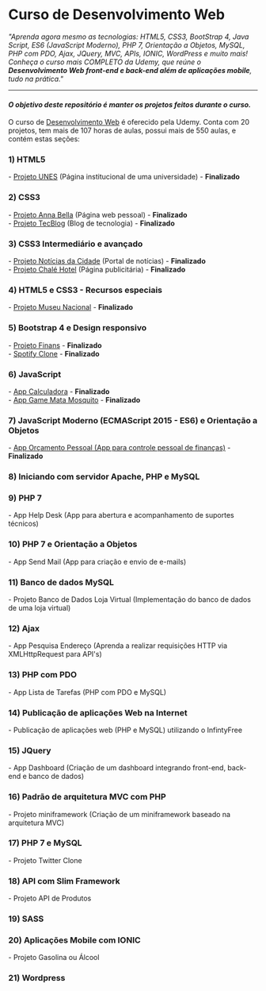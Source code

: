 ﻿# Curso de Desenvolvimento Web
<p align="left">
<em>"Aprenda agora mesmo as tecnologias: HTML5, CSS3, BootStrap 4, Java Script, ES6 (JavaScript Moderno), PHP 7, Orientação a Objetos, MySQL, PHP com PDO, Ajax, JQuery, MVC, APIs, IONIC, WordPress e muito mais!</em><br>
<em>Conheça o curso mais COMPLETO da Udemy, que reúne o <strong>Desenvolvimento Web front-end e back-end além de aplicações mobile</strong>, tudo na prática."</em>
</p>
<hr>
<h4><em>O objetivo deste repositório é manter os projetos feitos durante o curso.</em></h4>
O curso de <a href="https://www.udemy.com/web-completo/">Desenvolvimento Web</a> é oferecido pela Udemy. Conta com 20 projetos, tem mais de 107 horas de aulas, possui mais de 550 aulas, e contém estas seções:

<h3>1) HTML5</h3>
- <a href="https://ricardo-fo.github.io/projetos/UNES/">Projeto UNES</a> (Página institucional de uma universidade) - <strong>Finalizado</strong>

<h3>2) CSS3</h3>
- <a href="https://ricardo-fo.github.io/projetos/AnnaBella/">Projeto Anna Bella</a> (Página web pessoal) - <strong>Finalizado</strong><br>
- <a href="https://ricardo-fo.github.io/projetos/TecBlog/">Projeto TecBlog</a> (Blog de tecnologia) - <strong>Finalizado</strong>

<h3>3) CSS3 Intermediário e avançado</h3>
- <a href="https://ricardo-fo.github.io/projetos/Site-Noticias/">Projeto Notícias da Cidade</a> (Portal de notícias) -  <strong>Finalizado</strong><br>
- <a href="https://ricardo-fo.github.io/projetos/Chale-Hotel/">Projeto Chalé Hotel</a> (Página publicitária) - <strong>Finalizado</strong>

<h3>4) HTML5 e CSS3 - Recursos especiais</h3>
- <a href="https://ricardo-fo.github.io/projetos/Museu-Nacional/">Projeto Museu Nacional</a> - <strong>Finalizado</strong>

<h3>5) Bootstrap 4 e Design responsivo</h3>
- <a href="https://ricardo-fo.github.io/projetos/Finans/">Projeto Finans</a> - <strong>Finalizado</strong><br>
- <a href="https://ricardo-fo.github.io/projetos/Spotify/">Spotify Clone</a> - <strong>Finalizado</strong>

<h3>6) JavaScript</h3>
- <a href="https://ricardo-fo.github.io/projetos/Calculadora/">App Calculadora</a> - <strong>Finalizado</strong><br>
- <a href="https://ricardo-fo.github.io/projetos/Jogo-mata-mosquito/index.html">App Game Mata Mosquito</a> - <strong>Finalizado</strong>

<h3>7) JavaScript Moderno (ECMAScript 2015 - ES6) e Orientação a Objetos</h3>
- <a href="https://ricardo-fo.github.io/projetos/Orcamento-pessoal/index.html">App Orçamento Pessoal (App para controle pessoal de finanças)</a> - <strong>Finalizado</strong><br>

<h3>8) Iniciando com servidor Apache, PHP e MySQL</h3>

<h3>9) PHP 7</h3>
- App Help Desk (App para abertura e acompanhamento de suportes técnicos)

<h3>10) PHP 7 e Orientação a Objetos</h3>
- App Send Mail (App para criação e envio de e-mails)

<h3>11) Banco de dados MySQL</h3>
- Projeto Banco de Dados Loja Virtual (Implementação do banco de dados de uma loja virtual)

<h3>12) Ajax</h3>
- App Pesquisa Endereço (Aprenda a realizar requisições HTTP via XMLHttpRequest para API's)

<h3>13) PHP com PDO</h3>
- App Lista de Tarefas (PHP com PDO e MySQL)

<h3>14) Publicação de aplicações Web na Internet</h3>
- Publicação de aplicações web (PHP e MySQL) utilizando o InfintyFree

<h3>15) JQuery</h3>
- App Dashboard (Criação de um dashboard integrando front-end, back-end e banco de dados)

<h3>16) Padrão de arquitetura MVC com PHP</h3>
- Projeto miniframework (Criação de um miniframework baseado na arquitetura MVC)

<h3>17) PHP 7 e MySQL</h3>
- Projeto Twitter Clone

<h3>18) API com Slim Framework</h3>
- Projeto API de Produtos

<h3>19) SASS</h3>

<h3>20) Aplicações Mobile com IONIC</h3>
- Projeto Gasolina ou Álcool

<h3>21) Wordpress</h3>
